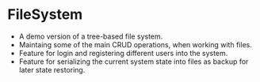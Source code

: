 # FileSystem
* A demo version of a tree-based file system.  
* Maintaing some of the main CRUD operations, when working with files.  
* Feature for login and registering different users into the system.  
* Feature for serializing the current system state into files as backup for later state restoring.

